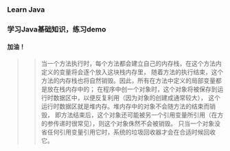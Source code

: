 ### Learn Java

### 学习Java基础知识，练习demo

#### 加油！


>>当一个方法执行时，每个方法都会建立自己的内存栈，在这个方法内定义的变量将会逐个放入这块栈内存里，
>>随着方法的执行结束，这个方法的内存栈也将自然销毁。因此，所有在方法中定义的局部变量都是放在栈内存中的；
>>在程序中创一个对象时，这个对象将被保存到运行时数据区中，以便反复利用（因为对象的创建成通常较大），
>>这个运行时数据区就是堆内存。堆内存中的对象不会随方法的结束而销毁，
>>即方法结束后，这个对象还可能被另一个引用变量所引用（在方的参传递时很常见），则这个对象侏然不会被销毁。
>>只当一个对象没省任何引用变量引用它时，系统的垃圾回收器才会在合适时候回收它。

